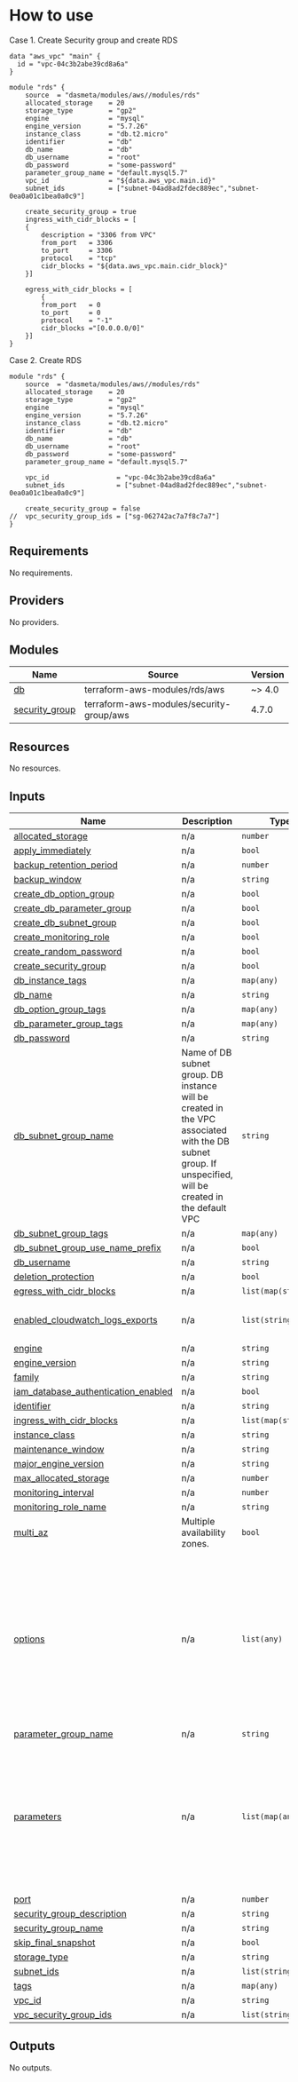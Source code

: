 # How to use

Case 1. Create Security group and create RDS

```
data "aws_vpc" "main" {
  id = "vpc-04c3b2abe39cd8a6a"
}

module "rds" {
    source  = "dasmeta/modules/aws//modules/rds"
    allocated_storage    = 20
    storage_type         = "gp2"
    engine               = "mysql"
    engine_version       = "5.7.26"
    instance_class       = "db.t2.micro"
    identifier           = "db"
    db_name              = "db"
    db_username          = "root"
    db_password          = "some-password"
    parameter_group_name = "default.mysql5.7"
    vpc_id               = "${data.aws_vpc.main.id}"
    subnet_ids           = ["subnet-04ad8ad2fdec889ec","subnet-0ea0a01c1bea0a0c9"]

    create_security_group = true
    ingress_with_cidr_blocks = [
    {
        description = "3306 from VPC"
        from_port   = 3306
        to_port     = 3306
        protocol    = "tcp"
        cidr_blocks = "${data.aws_vpc.main.cidr_block}"
    }]

    egress_with_cidr_blocks = [
        {
        from_port   = 0
        to_port     = 0
        protocol    = "-1"
        cidr_blocks ="[0.0.0.0/0]"
    }]
}
```

Case 2. Create RDS

```
module "rds" {
    source  = "dasmeta/modules/aws//modules/rds"
    allocated_storage    = 20
    storage_type         = "gp2"
    engine               = "mysql"
    engine_version       = "5.7.26"
    instance_class       = "db.t2.micro"
    identifier           = "db"
    db_name              = "db"
    db_username          = "root"
    db_password          = "some-password"
    parameter_group_name = "default.mysql5.7"

    vpc_id                 = "vpc-04c3b2abe39cd8a6a"
    subnet_ids             = ["subnet-04ad8ad2fdec889ec","subnet-0ea0a01c1bea0a0c9"]

    create_security_group = false
//  vpc_security_group_ids = ["sg-062742ac7a7f8c7a7"]
}
```

<!-- BEGINNING OF PRE-COMMIT-TERRAFORM DOCS HOOK -->
## Requirements

No requirements.

## Providers

No providers.

## Modules

| Name                                                                             | Source                                   | Version |
| -------------------------------------------------------------------------------- | ---------------------------------------- | ------- |
| <a name="module_db"></a> [db](#module\_db)                                       | terraform-aws-modules/rds/aws            | ~> 4.0  |
| <a name="module_security_group"></a> [security\_group](#module\_security\_group) | terraform-aws-modules/security-group/aws | 4.7.0   |

## Resources

No resources.

## Inputs

| Name                                                                                                                                              | Description                                                                                                                                             | Type                | Default                                                                                                                                                                                                                                                                                                            | Required |
| ------------------------------------------------------------------------------------------------------------------------------------------------- | ------------------------------------------------------------------------------------------------------------------------------------------------------- | ------------------- | ------------------------------------------------------------------------------------------------------------------------------------------------------------------------------------------------------------------------------------------------------------------------------------------------------------------ | :------: |
| <a name="input_allocated_storage"></a> [allocated\_storage](#input\_allocated\_storage)                                                           | n/a                                                                                                                                                     | `number`            | `20`                                                                                                                                                                                                                                                                                                               |    no    |
| <a name="input_apply_immediately"></a> [apply\_immediately](#input\_apply\_immediately)                                                           | n/a                                                                                                                                                     | `bool`              | `false`                                                                                                                                                                                                                                                                                                            |    no    |
| <a name="input_backup_retention_period"></a> [backup\_retention\_period](#input\_backup\_retention\_period)                                       | n/a                                                                                                                                                     | `number`            | `0`                                                                                                                                                                                                                                                                                                                |    no    |
| <a name="input_backup_window"></a> [backup\_window](#input\_backup\_window)                                                                       | n/a                                                                                                                                                     | `string`            | `"03:00-06:00"`                                                                                                                                                                                                                                                                                                    |    no    |
| <a name="input_create_db_option_group"></a> [create\_db\_option\_group](#input\_create\_db\_option\_group)                                        | n/a                                                                                                                                                     | `bool`              | `false`                                                                                                                                                                                                                                                                                                            |    no    |
| <a name="input_create_db_parameter_group"></a> [create\_db\_parameter\_group](#input\_create\_db\_parameter\_group)                               | n/a                                                                                                                                                     | `bool`              | `false`                                                                                                                                                                                                                                                                                                            |    no    |
| <a name="input_create_db_subnet_group"></a> [create\_db\_subnet\_group](#input\_create\_db\_subnet\_group)                                        | n/a                                                                                                                                                     | `bool`              | `true`                                                                                                                                                                                                                                                                                                             |    no    |
| <a name="input_create_monitoring_role"></a> [create\_monitoring\_role](#input\_create\_monitoring\_role)                                          | n/a                                                                                                                                                     | `bool`              | `false`                                                                                                                                                                                                                                                                                                            |    no    |
| <a name="input_create_random_password"></a> [create\_random\_password](#input\_create\_random\_password)                                          | n/a                                                                                                                                                     | `bool`              | `false`                                                                                                                                                                                                                                                                                                            |    no    |
| <a name="input_create_security_group"></a> [create\_security\_group](#input\_create\_security\_group)                                             | n/a                                                                                                                                                     | `bool`              | `false`                                                                                                                                                                                                                                                                                                            |    no    |
| <a name="input_db_instance_tags"></a> [db\_instance\_tags](#input\_db\_instance\_tags)                                                            | n/a                                                                                                                                                     | `map(any)`          | `{}`                                                                                                                                                                                                                                                                                                               |    no    |
| <a name="input_db_name"></a> [db\_name](#input\_db\_name)                                                                                         | n/a                                                                                                                                                     | `string`            | n/a                                                                                                                                                                                                                                                                                                                |   yes    |
| <a name="input_db_option_group_tags"></a> [db\_option\_group\_tags](#input\_db\_option\_group\_tags)                                              | n/a                                                                                                                                                     | `map(any)`          | `{}`                                                                                                                                                                                                                                                                                                               |    no    |
| <a name="input_db_parameter_group_tags"></a> [db\_parameter\_group\_tags](#input\_db\_parameter\_group\_tags)                                     | n/a                                                                                                                                                     | `map(any)`          | `{}`                                                                                                                                                                                                                                                                                                               |    no    |
| <a name="input_db_password"></a> [db\_password](#input\_db\_password)                                                                             | n/a                                                                                                                                                     | `string`            | n/a                                                                                                                                                                                                                                                                                                                |   yes    |
| <a name="input_db_subnet_group_name"></a> [db\_subnet\_group\_name](#input\_db\_subnet\_group\_name)                                              | Name of DB subnet group. DB instance will be created in the VPC associated with the DB subnet group. If unspecified, will be created in the default VPC | `string`            | `null`                                                                                                                                                                                                                                                                                                             |    no    |
| <a name="input_db_subnet_group_tags"></a> [db\_subnet\_group\_tags](#input\_db\_subnet\_group\_tags)                                              | n/a                                                                                                                                                     | `map(any)`          | `{}`                                                                                                                                                                                                                                                                                                               |    no    |
| <a name="input_db_subnet_group_use_name_prefix"></a> [db\_subnet\_group\_use\_name\_prefix](#input\_db\_subnet\_group\_use\_name\_prefix)         | n/a                                                                                                                                                     | `bool`              | `false`                                                                                                                                                                                                                                                                                                            |    no    |
| <a name="input_db_username"></a> [db\_username](#input\_db\_username)                                                                             | n/a                                                                                                                                                     | `string`            | n/a                                                                                                                                                                                                                                                                                                                |   yes    |
| <a name="input_deletion_protection"></a> [deletion\_protection](#input\_deletion\_protection)                                                     | n/a                                                                                                                                                     | `bool`              | `false`                                                                                                                                                                                                                                                                                                            |    no    |
| <a name="input_egress_with_cidr_blocks"></a> [egress\_with\_cidr\_blocks](#input\_egress\_with\_cidr\_blocks)                                     | n/a                                                                                                                                                     | `list(map(string))` | `[]`                                                                                                                                                                                                                                                                                                               |    no    |
| <a name="input_enabled_cloudwatch_logs_exports"></a> [enabled\_cloudwatch\_logs\_exports](#input\_enabled\_cloudwatch\_logs\_exports)             | n/a                                                                                                                                                     | `list(string)`      | <pre>[<br>  "general"<br>]</pre>                                                                                                                                                                                                                                                                                   |    no    |
| <a name="input_engine"></a> [engine](#input\_engine)                                                                                              | n/a                                                                                                                                                     | `string`            | `"mysql"`                                                                                                                                                                                                                                                                                                          |    no    |
| <a name="input_engine_version"></a> [engine\_version](#input\_engine\_version)                                                                    | n/a                                                                                                                                                     | `string`            | `"5.7.26"`                                                                                                                                                                                                                                                                                                         |    no    |
| <a name="input_family"></a> [family](#input\_family)                                                                                              | n/a                                                                                                                                                     | `string`            | `"mysql5.7"`                                                                                                                                                                                                                                                                                                       |    no    |
| <a name="input_iam_database_authentication_enabled"></a> [iam\_database\_authentication\_enabled](#input\_iam\_database\_authentication\_enabled) | n/a                                                                                                                                                     | `bool`              | `true`                                                                                                                                                                                                                                                                                                             |    no    |
| <a name="input_identifier"></a> [identifier](#input\_identifier)                                                                                  | n/a                                                                                                                                                     | `string`            | n/a                                                                                                                                                                                                                                                                                                                |   yes    |
| <a name="input_ingress_with_cidr_blocks"></a> [ingress\_with\_cidr\_blocks](#input\_ingress\_with\_cidr\_blocks)                                  | n/a                                                                                                                                                     | `list(map(string))` | `[]`                                                                                                                                                                                                                                                                                                               |    no    |
| <a name="input_instance_class"></a> [instance\_class](#input\_instance\_class)                                                                    | n/a                                                                                                                                                     | `string`            | `"db.t3.medium"`                                                                                                                                                                                                                                                                                                   |    no    |
| <a name="input_maintenance_window"></a> [maintenance\_window](#input\_maintenance\_window)                                                        | n/a                                                                                                                                                     | `string`            | `"Mon:00:00-Mon:03:00"`                                                                                                                                                                                                                                                                                            |    no    |
| <a name="input_major_engine_version"></a> [major\_engine\_version](#input\_major\_engine\_version)                                                | n/a                                                                                                                                                     | `string`            | `"5.7"`                                                                                                                                                                                                                                                                                                            |    no    |
| <a name="input_max_allocated_storage"></a> [max\_allocated\_storage](#input\_max\_allocated\_storage)                                             | n/a                                                                                                                                                     | `number`            | `100`                                                                                                                                                                                                                                                                                                              |    no    |
| <a name="input_monitoring_interval"></a> [monitoring\_interval](#input\_monitoring\_interval)                                                     | n/a                                                                                                                                                     | `number`            | `0`                                                                                                                                                                                                                                                                                                                |    no    |
| <a name="input_monitoring_role_name"></a> [monitoring\_role\_name](#input\_monitoring\_role\_name)                                                | n/a                                                                                                                                                     | `string`            | `null`                                                                                                                                                                                                                                                                                                             |    no    |
| <a name="input_multi_az"></a> [multi\_az](#input\_multi\_az)                                                                                      | Multiple availability zones.                                                                                                                            | `bool`              | `true`                                                                                                                                                                                                                                                                                                             |    no    |
| <a name="input_options"></a> [options](#input\_options)                                                                                           | n/a                                                                                                                                                     | `list(any)`         | <pre>[<br>  {<br>    "option_name": "MARIADB_AUDIT_PLUGIN",<br>    "option_settings": [<br>      {<br>        "name": "SERVER_AUDIT_EVENTS",<br>        "value": "CONNECT"<br>      },<br>      {<br>        "name": "SERVER_AUDIT_FILE_ROTATIONS",<br>        "value": "37"<br>      }<br>    ]<br>  }<br>]</pre> |    no    |
| <a name="input_parameter_group_name"></a> [parameter\_group\_name](#input\_parameter\_group\_name)                                                | n/a                                                                                                                                                     | `string`            | `"default.mysql5.7"`                                                                                                                                                                                                                                                                                               |    no    |
| <a name="input_parameters"></a> [parameters](#input\_parameters)                                                                                  | n/a                                                                                                                                                     | `list(map(any))`    | <pre>[<br>  {<br>    "name": "character_set_client",<br>    "value": "utf8mb4"<br>  },<br>  {<br>    "name": "character_set_server",<br>    "value": "utf8mb4"<br>  },<br>  {<br>    "max_connections": "500"<br>  }<br>]</pre>                                                                                    |    no    |
| <a name="input_port"></a> [port](#input\_port)                                                                                                    | n/a                                                                                                                                                     | `number`            | `3306`                                                                                                                                                                                                                                                                                                             |    no    |
| <a name="input_security_group_description"></a> [security\_group\_description](#input\_security\_group\_description)                              | n/a                                                                                                                                                     | `string`            | `"MySQL security group"`                                                                                                                                                                                                                                                                                           |    no    |
| <a name="input_security_group_name"></a> [security\_group\_name](#input\_security\_group\_name)                                                   | n/a                                                                                                                                                     | `string`            | `"db_security_group"`                                                                                                                                                                                                                                                                                              |    no    |
| <a name="input_skip_final_snapshot"></a> [skip\_final\_snapshot](#input\_skip\_final\_snapshot)                                                   | n/a                                                                                                                                                     | `bool`              | `true`                                                                                                                                                                                                                                                                                                             |    no    |
| <a name="input_storage_type"></a> [storage\_type](#input\_storage\_type)                                                                          | n/a                                                                                                                                                     | `string`            | `"gp2"`                                                                                                                                                                                                                                                                                                            |    no    |
| <a name="input_subnet_ids"></a> [subnet\_ids](#input\_subnet\_ids)                                                                                | n/a                                                                                                                                                     | `list(string)`      | n/a                                                                                                                                                                                                                                                                                                                |   yes    |
| <a name="input_tags"></a> [tags](#input\_tags)                                                                                                    | n/a                                                                                                                                                     | `map(any)`          | `{}`                                                                                                                                                                                                                                                                                                               |    no    |
| <a name="input_vpc_id"></a> [vpc\_id](#input\_vpc\_id)                                                                                            | n/a                                                                                                                                                     | `string`            | `""`                                                                                                                                                                                                                                                                                                               |    no    |
| <a name="input_vpc_security_group_ids"></a> [vpc\_security\_group\_ids](#input\_vpc\_security\_group\_ids)                                        | n/a                                                                                                                                                     | `list(string)`      | `[]`                                                                                                                                                                                                                                                                                                               |    no    |

## Outputs

No outputs.
<!-- END OF PRE-COMMIT-TERRAFORM DOCS HOOK -->
